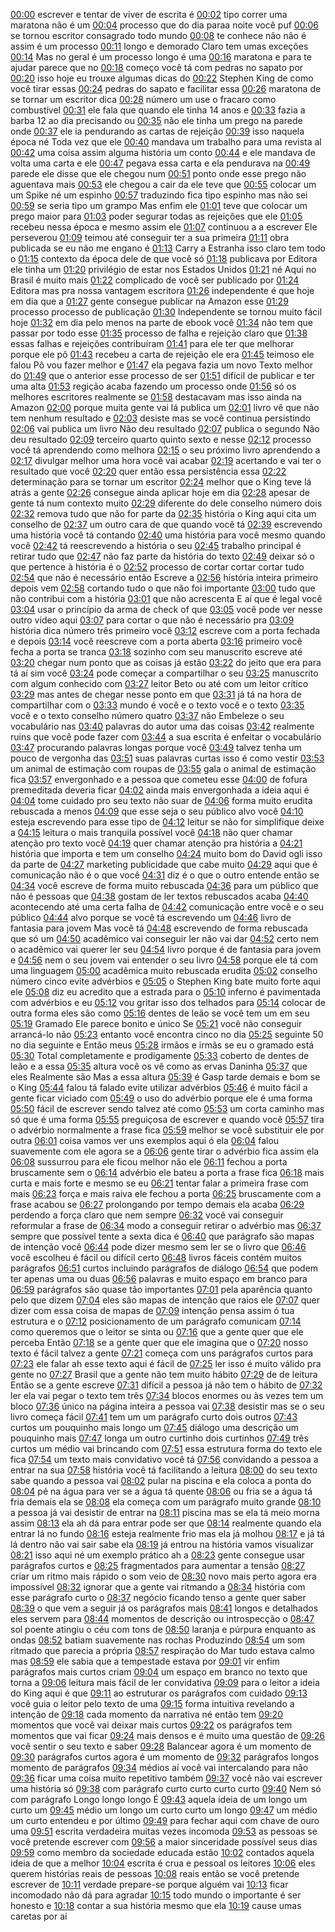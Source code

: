 [00:00](https://youtu.be/YK1Aa_kBaa4?list=TLPQMjgwNzIwMjVd2DteS5TPKQ&t=0) escrever e tentar de viver de escrita é 
[00:02](https://youtu.be/YK1Aa_kBaa4?list=TLPQMjgwNzIwMjVd2DteS5TPKQ&t=2) tipo correr uma maratona não é um 
[00:04](https://youtu.be/YK1Aa_kBaa4?list=TLPQMjgwNzIwMjVd2DteS5TPKQ&t=4) processo que do dia paraa noite você puf 
[00:06](https://youtu.be/YK1Aa_kBaa4?list=TLPQMjgwNzIwMjVd2DteS5TPKQ&t=6) se tornou escritor consagrado todo mundo 
[00:08](https://youtu.be/YK1Aa_kBaa4?list=TLPQMjgwNzIwMjVd2DteS5TPKQ&t=8) te conhece não não é assim é um processo 
[00:11](https://youtu.be/YK1Aa_kBaa4?list=TLPQMjgwNzIwMjVd2DteS5TPKQ&t=11) longo e demorado Claro tem umas exceções 
[00:14](https://youtu.be/YK1Aa_kBaa4?list=TLPQMjgwNzIwMjVd2DteS5TPKQ&t=14) Mas no geral é um processo longo é uma 
[00:16](https://youtu.be/YK1Aa_kBaa4?list=TLPQMjgwNzIwMjVd2DteS5TPKQ&t=16) maratona e para te ajudar parece que no 
[00:18](https://youtu.be/YK1Aa_kBaa4?list=TLPQMjgwNzIwMjVd2DteS5TPKQ&t=18) começo você tá com pedras no sapato por 
[00:20](https://youtu.be/YK1Aa_kBaa4?list=TLPQMjgwNzIwMjVd2DteS5TPKQ&t=20) isso hoje eu trouxe algumas dicas do 
[00:22](https://youtu.be/YK1Aa_kBaa4?list=TLPQMjgwNzIwMjVd2DteS5TPKQ&t=22) Stephen King de como você tirar essas 
[00:24](https://youtu.be/YK1Aa_kBaa4?list=TLPQMjgwNzIwMjVd2DteS5TPKQ&t=24) pedras do sapato e facilitar essa 
[00:26](https://youtu.be/YK1Aa_kBaa4?list=TLPQMjgwNzIwMjVd2DteS5TPKQ&t=26) maratona de se tornar um escritor dica 
[00:28](https://youtu.be/YK1Aa_kBaa4?list=TLPQMjgwNzIwMjVd2DteS5TPKQ&t=28) número um use o fracaro como combustível 
[00:31](https://youtu.be/YK1Aa_kBaa4?list=TLPQMjgwNzIwMjVd2DteS5TPKQ&t=31) ele fala que quando ele tinha 14 anos e 
[00:33](https://youtu.be/YK1Aa_kBaa4?list=TLPQMjgwNzIwMjVd2DteS5TPKQ&t=33) fazia a barba 12 ao dia precisando ou 
[00:35](https://youtu.be/YK1Aa_kBaa4?list=TLPQMjgwNzIwMjVd2DteS5TPKQ&t=35) não ele tinha um prego na parede onde 
[00:37](https://youtu.be/YK1Aa_kBaa4?list=TLPQMjgwNzIwMjVd2DteS5TPKQ&t=37) ele ia pendurando as cartas de rejeição 
[00:39](https://youtu.be/YK1Aa_kBaa4?list=TLPQMjgwNzIwMjVd2DteS5TPKQ&t=39) isso naquela época né Toda vez que ele 
[00:40](https://youtu.be/YK1Aa_kBaa4?list=TLPQMjgwNzIwMjVd2DteS5TPKQ&t=40) mandava um trabalho para uma revista al 
[00:42](https://youtu.be/YK1Aa_kBaa4?list=TLPQMjgwNzIwMjVd2DteS5TPKQ&t=42) uma coisa assim alguma história um conto 
[00:44](https://youtu.be/YK1Aa_kBaa4?list=TLPQMjgwNzIwMjVd2DteS5TPKQ&t=44) e ele mandava de volta uma carta e ele 
[00:47](https://youtu.be/YK1Aa_kBaa4?list=TLPQMjgwNzIwMjVd2DteS5TPKQ&t=47) pegava essa carta e ela pendurava na 
[00:49](https://youtu.be/YK1Aa_kBaa4?list=TLPQMjgwNzIwMjVd2DteS5TPKQ&t=49) parede ele disse que ele chegou num 
[00:51](https://youtu.be/YK1Aa_kBaa4?list=TLPQMjgwNzIwMjVd2DteS5TPKQ&t=51) ponto onde esse prego não aguentava mais 
[00:53](https://youtu.be/YK1Aa_kBaa4?list=TLPQMjgwNzIwMjVd2DteS5TPKQ&t=53) ele chegou a cair da ele teve que 
[00:55](https://youtu.be/YK1Aa_kBaa4?list=TLPQMjgwNzIwMjVd2DteS5TPKQ&t=55) colocar um um Spike né um espinho 
[00:57](https://youtu.be/YK1Aa_kBaa4?list=TLPQMjgwNzIwMjVd2DteS5TPKQ&t=57) traduzindo fica tipo espinho mas não sei 
[00:59](https://youtu.be/YK1Aa_kBaa4?list=TLPQMjgwNzIwMjVd2DteS5TPKQ&t=59) se seria tipo um grampo Mas enfim ele 
[01:01](https://youtu.be/YK1Aa_kBaa4?list=TLPQMjgwNzIwMjVd2DteS5TPKQ&t=61) teve que colocar um prego maior para 
[01:03](https://youtu.be/YK1Aa_kBaa4?list=TLPQMjgwNzIwMjVd2DteS5TPKQ&t=63) poder segurar todas as rejeições que ele 
[01:05](https://youtu.be/YK1Aa_kBaa4?list=TLPQMjgwNzIwMjVd2DteS5TPKQ&t=65) recebeu nessa época e mesmo assim ele 
[01:07](https://youtu.be/YK1Aa_kBaa4?list=TLPQMjgwNzIwMjVd2DteS5TPKQ&t=67) continuou a a escrever Ele perseverou 
[01:09](https://youtu.be/YK1Aa_kBaa4?list=TLPQMjgwNzIwMjVd2DteS5TPKQ&t=69) teimou até conseguir ter a sua primeira 
[01:11](https://youtu.be/YK1Aa_kBaa4?list=TLPQMjgwNzIwMjVd2DteS5TPKQ&t=71) obra publicada se eu não me engano é 
[01:13](https://youtu.be/YK1Aa_kBaa4?list=TLPQMjgwNzIwMjVd2DteS5TPKQ&t=73) Carry a Estranha isso claro tem todo o 
[01:15](https://youtu.be/YK1Aa_kBaa4?list=TLPQMjgwNzIwMjVd2DteS5TPKQ&t=75) contexto da época dele de que você só 
[01:18](https://youtu.be/YK1Aa_kBaa4?list=TLPQMjgwNzIwMjVd2DteS5TPKQ&t=78) publicava por Editora ele tinha um 
[01:20](https://youtu.be/YK1Aa_kBaa4?list=TLPQMjgwNzIwMjVd2DteS5TPKQ&t=80) privilégio de estar nos Estados Unidos 
[01:21](https://youtu.be/YK1Aa_kBaa4?list=TLPQMjgwNzIwMjVd2DteS5TPKQ&t=81) né Aqui no Brasil é muito mais 
[01:22](https://youtu.be/YK1Aa_kBaa4?list=TLPQMjgwNzIwMjVd2DteS5TPKQ&t=82) complicado de você ser publicado por 
[01:24](https://youtu.be/YK1Aa_kBaa4?list=TLPQMjgwNzIwMjVd2DteS5TPKQ&t=84) Editora mas pra nossa vantagem escritora 
[01:26](https://youtu.be/YK1Aa_kBaa4?list=TLPQMjgwNzIwMjVd2DteS5TPKQ&t=86) independente é que hoje em dia que a 
[01:27](https://youtu.be/YK1Aa_kBaa4?list=TLPQMjgwNzIwMjVd2DteS5TPKQ&t=87) gente consegue publicar na Amazon esse 
[01:29](https://youtu.be/YK1Aa_kBaa4?list=TLPQMjgwNzIwMjVd2DteS5TPKQ&t=89) processo processo de publicação 
[01:30](https://youtu.be/YK1Aa_kBaa4?list=TLPQMjgwNzIwMjVd2DteS5TPKQ&t=90) Independente se tornou muito fácil hoje 
[01:32](https://youtu.be/YK1Aa_kBaa4?list=TLPQMjgwNzIwMjVd2DteS5TPKQ&t=92) em dia pelo menos na parte de ebook você 
[01:34](https://youtu.be/YK1Aa_kBaa4?list=TLPQMjgwNzIwMjVd2DteS5TPKQ&t=94) não tem que passar por todo esse 
[01:35](https://youtu.be/YK1Aa_kBaa4?list=TLPQMjgwNzIwMjVd2DteS5TPKQ&t=95) processo de falha e rejeição claro que 
[01:38](https://youtu.be/YK1Aa_kBaa4?list=TLPQMjgwNzIwMjVd2DteS5TPKQ&t=98) essas falhas e rejeições contribuíram 
[01:41](https://youtu.be/YK1Aa_kBaa4?list=TLPQMjgwNzIwMjVd2DteS5TPKQ&t=101) para ele ter que melhorar porque ele pô 
[01:43](https://youtu.be/YK1Aa_kBaa4?list=TLPQMjgwNzIwMjVd2DteS5TPKQ&t=103) recebeu a carta de rejeição ele era 
[01:45](https://youtu.be/YK1Aa_kBaa4?list=TLPQMjgwNzIwMjVd2DteS5TPKQ&t=105) teimoso ele falou Pô vou fazer melhor e 
[01:47](https://youtu.be/YK1Aa_kBaa4?list=TLPQMjgwNzIwMjVd2DteS5TPKQ&t=107) ela pegava fazia um novo Texto melhor do 
[01:49](https://youtu.be/YK1Aa_kBaa4?list=TLPQMjgwNzIwMjVd2DteS5TPKQ&t=109) que o anterior esse processo de ser 
[01:51](https://youtu.be/YK1Aa_kBaa4?list=TLPQMjgwNzIwMjVd2DteS5TPKQ&t=111) difícil de publicar e ter uma alta 
[01:53](https://youtu.be/YK1Aa_kBaa4?list=TLPQMjgwNzIwMjVd2DteS5TPKQ&t=113) regição acaba fazendo um processo onde 
[01:56](https://youtu.be/YK1Aa_kBaa4?list=TLPQMjgwNzIwMjVd2DteS5TPKQ&t=116) só os melhores escritores realmente se 
[01:58](https://youtu.be/YK1Aa_kBaa4?list=TLPQMjgwNzIwMjVd2DteS5TPKQ&t=118) destacavam mas isso ainda na Amazon 
[02:00](https://youtu.be/YK1Aa_kBaa4?list=TLPQMjgwNzIwMjVd2DteS5TPKQ&t=120) porque muita gente vai lá publica um 
[02:01](https://youtu.be/YK1Aa_kBaa4?list=TLPQMjgwNzIwMjVd2DteS5TPKQ&t=121) livro vê que não tem nenhum resultado e 
[02:03](https://youtu.be/YK1Aa_kBaa4?list=TLPQMjgwNzIwMjVd2DteS5TPKQ&t=123) desiste mas se você continua persistindo 
[02:06](https://youtu.be/YK1Aa_kBaa4?list=TLPQMjgwNzIwMjVd2DteS5TPKQ&t=126) vai publica um livro Não deu resultado 
[02:07](https://youtu.be/YK1Aa_kBaa4?list=TLPQMjgwNzIwMjVd2DteS5TPKQ&t=127) publica o segundo Não deu resultado 
[02:09](https://youtu.be/YK1Aa_kBaa4?list=TLPQMjgwNzIwMjVd2DteS5TPKQ&t=129) terceiro quarto quinto sexto e nesse 
[02:12](https://youtu.be/YK1Aa_kBaa4?list=TLPQMjgwNzIwMjVd2DteS5TPKQ&t=132) processo você tá aprendendo como melhora 
[02:15](https://youtu.be/YK1Aa_kBaa4?list=TLPQMjgwNzIwMjVd2DteS5TPKQ&t=135) o seu próximo livro aprendendo a 
[02:17](https://youtu.be/YK1Aa_kBaa4?list=TLPQMjgwNzIwMjVd2DteS5TPKQ&t=137) divulgar melhor uma hora você vai acabar 
[02:19](https://youtu.be/YK1Aa_kBaa4?list=TLPQMjgwNzIwMjVd2DteS5TPKQ&t=139) acertando e vai ter o resultado que você 
[02:20](https://youtu.be/YK1Aa_kBaa4?list=TLPQMjgwNzIwMjVd2DteS5TPKQ&t=140) quer então essa persistência essa 
[02:22](https://youtu.be/YK1Aa_kBaa4?list=TLPQMjgwNzIwMjVd2DteS5TPKQ&t=142) determinação para se tornar um escritor 
[02:24](https://youtu.be/YK1Aa_kBaa4?list=TLPQMjgwNzIwMjVd2DteS5TPKQ&t=144) melhor que o King teve lá atrás a gente 
[02:26](https://youtu.be/YK1Aa_kBaa4?list=TLPQMjgwNzIwMjVd2DteS5TPKQ&t=146) consegue ainda aplicar hoje em dia 
[02:28](https://youtu.be/YK1Aa_kBaa4?list=TLPQMjgwNzIwMjVd2DteS5TPKQ&t=148) apesar de gente tá num contexto muito 
[02:29](https://youtu.be/YK1Aa_kBaa4?list=TLPQMjgwNzIwMjVd2DteS5TPKQ&t=149) diferente do dele conselho número dois 
[02:32](https://youtu.be/YK1Aa_kBaa4?list=TLPQMjgwNzIwMjVd2DteS5TPKQ&t=152) remova tudo que não for parte da 
[02:35](https://youtu.be/YK1Aa_kBaa4?list=TLPQMjgwNzIwMjVd2DteS5TPKQ&t=155) história o King aqui cita um conselho de 
[02:37](https://youtu.be/YK1Aa_kBaa4?list=TLPQMjgwNzIwMjVd2DteS5TPKQ&t=157) um outro cara de que quando você tá 
[02:39](https://youtu.be/YK1Aa_kBaa4?list=TLPQMjgwNzIwMjVd2DteS5TPKQ&t=159) escrevendo uma história você tá contando 
[02:40](https://youtu.be/YK1Aa_kBaa4?list=TLPQMjgwNzIwMjVd2DteS5TPKQ&t=160) uma história para você mesmo quando você 
[02:42](https://youtu.be/YK1Aa_kBaa4?list=TLPQMjgwNzIwMjVd2DteS5TPKQ&t=162) tá reescrevendo a história o seu 
[02:45](https://youtu.be/YK1Aa_kBaa4?list=TLPQMjgwNzIwMjVd2DteS5TPKQ&t=165) trabalho principal é retirar tudo que 
[02:47](https://youtu.be/YK1Aa_kBaa4?list=TLPQMjgwNzIwMjVd2DteS5TPKQ&t=167) não faz parte da história do texto 
[02:49](https://youtu.be/YK1Aa_kBaa4?list=TLPQMjgwNzIwMjVd2DteS5TPKQ&t=169) deixar só o que pertence à história é o 
[02:52](https://youtu.be/YK1Aa_kBaa4?list=TLPQMjgwNzIwMjVd2DteS5TPKQ&t=172) processo de cortar cortar cortar tudo 
[02:54](https://youtu.be/YK1Aa_kBaa4?list=TLPQMjgwNzIwMjVd2DteS5TPKQ&t=174) que não é necessário então Escreve a 
[02:56](https://youtu.be/YK1Aa_kBaa4?list=TLPQMjgwNzIwMjVd2DteS5TPKQ&t=176) história inteira primeiro depois vem 
[02:58](https://youtu.be/YK1Aa_kBaa4?list=TLPQMjgwNzIwMjVd2DteS5TPKQ&t=178) cortando tudo o que não foi importante 
[03:00](https://youtu.be/YK1Aa_kBaa4?list=TLPQMjgwNzIwMjVd2DteS5TPKQ&t=180) tudo que não contribui com a história 
[03:01](https://youtu.be/YK1Aa_kBaa4?list=TLPQMjgwNzIwMjVd2DteS5TPKQ&t=181) que não acrescenta E aí que é legal você 
[03:04](https://youtu.be/YK1Aa_kBaa4?list=TLPQMjgwNzIwMjVd2DteS5TPKQ&t=184) usar o princípio da arma de check of que 
[03:05](https://youtu.be/YK1Aa_kBaa4?list=TLPQMjgwNzIwMjVd2DteS5TPKQ&t=185) você pode ver nesse outro vídeo aqui 
[03:07](https://youtu.be/YK1Aa_kBaa4?list=TLPQMjgwNzIwMjVd2DteS5TPKQ&t=187) para cortar o que não é necessário pra 
[03:09](https://youtu.be/YK1Aa_kBaa4?list=TLPQMjgwNzIwMjVd2DteS5TPKQ&t=189) história dica número três primeiro você 
[03:12](https://youtu.be/YK1Aa_kBaa4?list=TLPQMjgwNzIwMjVd2DteS5TPKQ&t=192) escreve com a porta fechada e depois 
[03:14](https://youtu.be/YK1Aa_kBaa4?list=TLPQMjgwNzIwMjVd2DteS5TPKQ&t=194) você reescreve com a porta aberta 
[03:16](https://youtu.be/YK1Aa_kBaa4?list=TLPQMjgwNzIwMjVd2DteS5TPKQ&t=196) primeiro você fecha a porta se tranca 
[03:18](https://youtu.be/YK1Aa_kBaa4?list=TLPQMjgwNzIwMjVd2DteS5TPKQ&t=198) sozinho com seu manuscrito escreve até 
[03:20](https://youtu.be/YK1Aa_kBaa4?list=TLPQMjgwNzIwMjVd2DteS5TPKQ&t=200) chegar num ponto que as coisas já estão 
[03:22](https://youtu.be/YK1Aa_kBaa4?list=TLPQMjgwNzIwMjVd2DteS5TPKQ&t=202) do jeito que era para tá aí sim você 
[03:24](https://youtu.be/YK1Aa_kBaa4?list=TLPQMjgwNzIwMjVd2DteS5TPKQ&t=204) pode começar a compartilhar o seu 
[03:25](https://youtu.be/YK1Aa_kBaa4?list=TLPQMjgwNzIwMjVd2DteS5TPKQ&t=205) manuscrito com algum conhecido com 
[03:27](https://youtu.be/YK1Aa_kBaa4?list=TLPQMjgwNzIwMjVd2DteS5TPKQ&t=207) leitor Beto ou até com um leitor crítico 
[03:29](https://youtu.be/YK1Aa_kBaa4?list=TLPQMjgwNzIwMjVd2DteS5TPKQ&t=209) mas antes de chegar nesse ponto em que 
[03:31](https://youtu.be/YK1Aa_kBaa4?list=TLPQMjgwNzIwMjVd2DteS5TPKQ&t=211) já tá na hora de compartilhar com o 
[03:33](https://youtu.be/YK1Aa_kBaa4?list=TLPQMjgwNzIwMjVd2DteS5TPKQ&t=213) mundo é você e o texto você e o texto 
[03:35](https://youtu.be/YK1Aa_kBaa4?list=TLPQMjgwNzIwMjVd2DteS5TPKQ&t=215) você e o texto conselho número quatro 
[03:37](https://youtu.be/YK1Aa_kBaa4?list=TLPQMjgwNzIwMjVd2DteS5TPKQ&t=217) não Embeleze o seu vocabulário nas 
[03:40](https://youtu.be/YK1Aa_kBaa4?list=TLPQMjgwNzIwMjVd2DteS5TPKQ&t=220) palavras do autor uma das coisas 
[03:42](https://youtu.be/YK1Aa_kBaa4?list=TLPQMjgwNzIwMjVd2DteS5TPKQ&t=222) realmente ruins que você pode fazer com 
[03:44](https://youtu.be/YK1Aa_kBaa4?list=TLPQMjgwNzIwMjVd2DteS5TPKQ&t=224) a sua escrita é enfeitar o vocabulário 
[03:47](https://youtu.be/YK1Aa_kBaa4?list=TLPQMjgwNzIwMjVd2DteS5TPKQ&t=227) procurando palavras longas porque você 
[03:49](https://youtu.be/YK1Aa_kBaa4?list=TLPQMjgwNzIwMjVd2DteS5TPKQ&t=229) talvez tenha um pouco de vergonha das 
[03:51](https://youtu.be/YK1Aa_kBaa4?list=TLPQMjgwNzIwMjVd2DteS5TPKQ&t=231) suas palavras curtas isso é como vestir 
[03:53](https://youtu.be/YK1Aa_kBaa4?list=TLPQMjgwNzIwMjVd2DteS5TPKQ&t=233) um animal de estimação com roupas de 
[03:55](https://youtu.be/YK1Aa_kBaa4?list=TLPQMjgwNzIwMjVd2DteS5TPKQ&t=235) gala o animal de estimação fica 
[03:57](https://youtu.be/YK1Aa_kBaa4?list=TLPQMjgwNzIwMjVd2DteS5TPKQ&t=237) envergonhado e a pessoa que cometeu esse 
[04:00](https://youtu.be/YK1Aa_kBaa4?list=TLPQMjgwNzIwMjVd2DteS5TPKQ&t=240) de fofura premeditada deveria ficar 
[04:02](https://youtu.be/YK1Aa_kBaa4?list=TLPQMjgwNzIwMjVd2DteS5TPKQ&t=242) ainda mais envergonhada a ideia aqui é 
[04:04](https://youtu.be/YK1Aa_kBaa4?list=TLPQMjgwNzIwMjVd2DteS5TPKQ&t=244) tome cuidado pro seu texto não suar de 
[04:06](https://youtu.be/YK1Aa_kBaa4?list=TLPQMjgwNzIwMjVd2DteS5TPKQ&t=246) forma muito erudita rebuscada a menos 
[04:09](https://youtu.be/YK1Aa_kBaa4?list=TLPQMjgwNzIwMjVd2DteS5TPKQ&t=249) que esse seja o seu público alvo você 
[04:10](https://youtu.be/YK1Aa_kBaa4?list=TLPQMjgwNzIwMjVd2DteS5TPKQ&t=250) esteja escrevendo para esse tipo de 
[04:12](https://youtu.be/YK1Aa_kBaa4?list=TLPQMjgwNzIwMjVd2DteS5TPKQ&t=252) leitur se não for simplifique deixe a 
[04:15](https://youtu.be/YK1Aa_kBaa4?list=TLPQMjgwNzIwMjVd2DteS5TPKQ&t=255) leitura o mais tranquila possível você 
[04:18](https://youtu.be/YK1Aa_kBaa4?list=TLPQMjgwNzIwMjVd2DteS5TPKQ&t=258) não quer chamar atenção pro texto você 
[04:19](https://youtu.be/YK1Aa_kBaa4?list=TLPQMjgwNzIwMjVd2DteS5TPKQ&t=259) quer chamar atenção pra história a 
[04:21](https://youtu.be/YK1Aa_kBaa4?list=TLPQMjgwNzIwMjVd2DteS5TPKQ&t=261) história que importa e tem um conselho 
[04:24](https://youtu.be/YK1Aa_kBaa4?list=TLPQMjgwNzIwMjVd2DteS5TPKQ&t=264) muito bom do David ogli isso da parte de 
[04:27](https://youtu.be/YK1Aa_kBaa4?list=TLPQMjgwNzIwMjVd2DteS5TPKQ&t=267) marketing publicidade que cabe muito 
[04:29](https://youtu.be/YK1Aa_kBaa4?list=TLPQMjgwNzIwMjVd2DteS5TPKQ&t=269) aqui que é comunicação não é o que você 
[04:31](https://youtu.be/YK1Aa_kBaa4?list=TLPQMjgwNzIwMjVd2DteS5TPKQ&t=271) diz é o que o outro entende então se 
[04:34](https://youtu.be/YK1Aa_kBaa4?list=TLPQMjgwNzIwMjVd2DteS5TPKQ&t=274) você escreve de forma muito rebuscada 
[04:36](https://youtu.be/YK1Aa_kBaa4?list=TLPQMjgwNzIwMjVd2DteS5TPKQ&t=276) para um público que não é pessoas que 
[04:38](https://youtu.be/YK1Aa_kBaa4?list=TLPQMjgwNzIwMjVd2DteS5TPKQ&t=278) gostam de ler textos rebuscados acaba 
[04:40](https://youtu.be/YK1Aa_kBaa4?list=TLPQMjgwNzIwMjVd2DteS5TPKQ&t=280) acontecendo até uma certa falha de 
[04:42](https://youtu.be/YK1Aa_kBaa4?list=TLPQMjgwNzIwMjVd2DteS5TPKQ&t=282) comunicação entre você e o seu público 
[04:44](https://youtu.be/YK1Aa_kBaa4?list=TLPQMjgwNzIwMjVd2DteS5TPKQ&t=284) alvo porque se você tá escrevendo um 
[04:46](https://youtu.be/YK1Aa_kBaa4?list=TLPQMjgwNzIwMjVd2DteS5TPKQ&t=286) livro de fantasia para jovem Mas você tá 
[04:48](https://youtu.be/YK1Aa_kBaa4?list=TLPQMjgwNzIwMjVd2DteS5TPKQ&t=288) escrevendo de forma rebuscada que só um 
[04:50](https://youtu.be/YK1Aa_kBaa4?list=TLPQMjgwNzIwMjVd2DteS5TPKQ&t=290) acadêmico vai conseguir ler não vai dar 
[04:52](https://youtu.be/YK1Aa_kBaa4?list=TLPQMjgwNzIwMjVd2DteS5TPKQ&t=292) certo nem o acadêmico vai querer ler seu 
[04:54](https://youtu.be/YK1Aa_kBaa4?list=TLPQMjgwNzIwMjVd2DteS5TPKQ&t=294) livro porque é de fantasia para jovem e 
[04:56](https://youtu.be/YK1Aa_kBaa4?list=TLPQMjgwNzIwMjVd2DteS5TPKQ&t=296) nem o seu jovem vai entender o seu livro 
[04:58](https://youtu.be/YK1Aa_kBaa4?list=TLPQMjgwNzIwMjVd2DteS5TPKQ&t=298) porque ele tá com uma linguagem 
[05:00](https://youtu.be/YK1Aa_kBaa4?list=TLPQMjgwNzIwMjVd2DteS5TPKQ&t=300) acadêmica muito rebuscada erudita 
[05:02](https://youtu.be/YK1Aa_kBaa4?list=TLPQMjgwNzIwMjVd2DteS5TPKQ&t=302) conselho número cinco evite advérbios e 
[05:05](https://youtu.be/YK1Aa_kBaa4?list=TLPQMjgwNzIwMjVd2DteS5TPKQ&t=305) o Stephen King bate muito forte aqui ele 
[05:08](https://youtu.be/YK1Aa_kBaa4?list=TLPQMjgwNzIwMjVd2DteS5TPKQ&t=308) diz eu acredito que a estrada para o 
[05:10](https://youtu.be/YK1Aa_kBaa4?list=TLPQMjgwNzIwMjVd2DteS5TPKQ&t=310) inferno é pavimentada com advérbios e eu 
[05:12](https://youtu.be/YK1Aa_kBaa4?list=TLPQMjgwNzIwMjVd2DteS5TPKQ&t=312) vou gritar isso dos telhados para 
[05:14](https://youtu.be/YK1Aa_kBaa4?list=TLPQMjgwNzIwMjVd2DteS5TPKQ&t=314) colocar de outra forma eles são como 
[05:16](https://youtu.be/YK1Aa_kBaa4?list=TLPQMjgwNzIwMjVd2DteS5TPKQ&t=316) dentes de leão se você tem um em seu 
[05:19](https://youtu.be/YK1Aa_kBaa4?list=TLPQMjgwNzIwMjVd2DteS5TPKQ&t=319) Gramado Ele parece bonito e único Se 
[05:21](https://youtu.be/YK1Aa_kBaa4?list=TLPQMjgwNzIwMjVd2DteS5TPKQ&t=321) você não conseguir arrancá-lo não 
[05:23](https://youtu.be/YK1Aa_kBaa4?list=TLPQMjgwNzIwMjVd2DteS5TPKQ&t=323) entanto você encontra cinco no dia 
[05:25](https://youtu.be/YK1Aa_kBaa4?list=TLPQMjgwNzIwMjVd2DteS5TPKQ&t=325) seguinte 50 no dia seguinte e Então meus 
[05:28](https://youtu.be/YK1Aa_kBaa4?list=TLPQMjgwNzIwMjVd2DteS5TPKQ&t=328) irmãos e irmãs se eu o gramado está 
[05:30](https://youtu.be/YK1Aa_kBaa4?list=TLPQMjgwNzIwMjVd2DteS5TPKQ&t=330) Total completamente e prodigamente 
[05:33](https://youtu.be/YK1Aa_kBaa4?list=TLPQMjgwNzIwMjVd2DteS5TPKQ&t=333) coberto de dentes de leão e a essa 
[05:35](https://youtu.be/YK1Aa_kBaa4?list=TLPQMjgwNzIwMjVd2DteS5TPKQ&t=335) altura você os vê como as ervas Daninha 
[05:37](https://youtu.be/YK1Aa_kBaa4?list=TLPQMjgwNzIwMjVd2DteS5TPKQ&t=337) que eles Realmente são Mas a essa altura 
[05:39](https://youtu.be/YK1Aa_kBaa4?list=TLPQMjgwNzIwMjVd2DteS5TPKQ&t=339) é Gasp tarde demais e bom se o King 
[05:44](https://youtu.be/YK1Aa_kBaa4?list=TLPQMjgwNzIwMjVd2DteS5TPKQ&t=344) falou tá falado evite utilizar advérbios 
[05:46](https://youtu.be/YK1Aa_kBaa4?list=TLPQMjgwNzIwMjVd2DteS5TPKQ&t=346) é muito fácil a gente ficar viciado com 
[05:49](https://youtu.be/YK1Aa_kBaa4?list=TLPQMjgwNzIwMjVd2DteS5TPKQ&t=349) o uso do advérbio porque ele é uma forma 
[05:50](https://youtu.be/YK1Aa_kBaa4?list=TLPQMjgwNzIwMjVd2DteS5TPKQ&t=350) fácil de escrever sendo talvez até como 
[05:53](https://youtu.be/YK1Aa_kBaa4?list=TLPQMjgwNzIwMjVd2DteS5TPKQ&t=353) um corta caminho mas só que é uma forma 
[05:55](https://youtu.be/YK1Aa_kBaa4?list=TLPQMjgwNzIwMjVd2DteS5TPKQ&t=355) preguiçosa de escrever e quando você 
[05:57](https://youtu.be/YK1Aa_kBaa4?list=TLPQMjgwNzIwMjVd2DteS5TPKQ&t=357) tira o advérbio normalmente a frase fica 
[05:59](https://youtu.be/YK1Aa_kBaa4?list=TLPQMjgwNzIwMjVd2DteS5TPKQ&t=359) melhor se você substituir ele por outra 
[06:01](https://youtu.be/YK1Aa_kBaa4?list=TLPQMjgwNzIwMjVd2DteS5TPKQ&t=361) coisa vamos ver uns exemplos aqui ó ela 
[06:04](https://youtu.be/YK1Aa_kBaa4?list=TLPQMjgwNzIwMjVd2DteS5TPKQ&t=364) falou suavemente com ele agora se a 
[06:06](https://youtu.be/YK1Aa_kBaa4?list=TLPQMjgwNzIwMjVd2DteS5TPKQ&t=366) gente tirar o advérbio fica assim ela 
[06:08](https://youtu.be/YK1Aa_kBaa4?list=TLPQMjgwNzIwMjVd2DteS5TPKQ&t=368) sussurrou para ele ficou melhor não ele 
[06:11](https://youtu.be/YK1Aa_kBaa4?list=TLPQMjgwNzIwMjVd2DteS5TPKQ&t=371) fechou a porta bruscamente sem o 
[06:14](https://youtu.be/YK1Aa_kBaa4?list=TLPQMjgwNzIwMjVd2DteS5TPKQ&t=374) advérbio ele bateu a porta a frase fica 
[06:18](https://youtu.be/YK1Aa_kBaa4?list=TLPQMjgwNzIwMjVd2DteS5TPKQ&t=378) mais curta e mais forte e mesmo se eu 
[06:21](https://youtu.be/YK1Aa_kBaa4?list=TLPQMjgwNzIwMjVd2DteS5TPKQ&t=381) tentar falar a primeira frase com mais 
[06:23](https://youtu.be/YK1Aa_kBaa4?list=TLPQMjgwNzIwMjVd2DteS5TPKQ&t=383) força e mais raiva ele fechou a porta 
[06:25](https://youtu.be/YK1Aa_kBaa4?list=TLPQMjgwNzIwMjVd2DteS5TPKQ&t=385) bruscamente com a frase acabou se 
[06:27](https://youtu.be/YK1Aa_kBaa4?list=TLPQMjgwNzIwMjVd2DteS5TPKQ&t=387) prolongando por tempo demais ela acaba 
[06:29](https://youtu.be/YK1Aa_kBaa4?list=TLPQMjgwNzIwMjVd2DteS5TPKQ&t=389) perdendo a força claro que nem sempre 
[06:32](https://youtu.be/YK1Aa_kBaa4?list=TLPQMjgwNzIwMjVd2DteS5TPKQ&t=392) você vai conseguir reformular a frase de 
[06:34](https://youtu.be/YK1Aa_kBaa4?list=TLPQMjgwNzIwMjVd2DteS5TPKQ&t=394) modo a conseguir retirar o advérbio mas 
[06:37](https://youtu.be/YK1Aa_kBaa4?list=TLPQMjgwNzIwMjVd2DteS5TPKQ&t=397) sempre que possível tente a sexta dica é 
[06:40](https://youtu.be/YK1Aa_kBaa4?list=TLPQMjgwNzIwMjVd2DteS5TPKQ&t=400) que parágrafo são mapas de intenção você 
[06:44](https://youtu.be/YK1Aa_kBaa4?list=TLPQMjgwNzIwMjVd2DteS5TPKQ&t=404) pode dizer mesmo sem ler se o livro que 
[06:46](https://youtu.be/YK1Aa_kBaa4?list=TLPQMjgwNzIwMjVd2DteS5TPKQ&t=406) você escolheu é fácil ou difícil certo 
[06:48](https://youtu.be/YK1Aa_kBaa4?list=TLPQMjgwNzIwMjVd2DteS5TPKQ&t=408) livros fáceis contém muitos parágrafos 
[06:51](https://youtu.be/YK1Aa_kBaa4?list=TLPQMjgwNzIwMjVd2DteS5TPKQ&t=411) curtos incluindo parágrafos de diálogo 
[06:54](https://youtu.be/YK1Aa_kBaa4?list=TLPQMjgwNzIwMjVd2DteS5TPKQ&t=414) que podem ter apenas uma ou duas 
[06:56](https://youtu.be/YK1Aa_kBaa4?list=TLPQMjgwNzIwMjVd2DteS5TPKQ&t=416) palavras e muito espaço em branco para 
[06:59](https://youtu.be/YK1Aa_kBaa4?list=TLPQMjgwNzIwMjVd2DteS5TPKQ&t=419) parágrafos são quase tão importantes 
[07:01](https://youtu.be/YK1Aa_kBaa4?list=TLPQMjgwNzIwMjVd2DteS5TPKQ&t=421) pela aparência quanto pelo que dizem 
[07:04](https://youtu.be/YK1Aa_kBaa4?list=TLPQMjgwNzIwMjVd2DteS5TPKQ&t=424) eles são mapas de intenção que raios ele 
[07:07](https://youtu.be/YK1Aa_kBaa4?list=TLPQMjgwNzIwMjVd2DteS5TPKQ&t=427) quer dizer com essa coisa de mapas de 
[07:09](https://youtu.be/YK1Aa_kBaa4?list=TLPQMjgwNzIwMjVd2DteS5TPKQ&t=429) intenção pensa assim ó tua estrutura e o 
[07:12](https://youtu.be/YK1Aa_kBaa4?list=TLPQMjgwNzIwMjVd2DteS5TPKQ&t=432) posicionamento de um parágrafo comunicam 
[07:14](https://youtu.be/YK1Aa_kBaa4?list=TLPQMjgwNzIwMjVd2DteS5TPKQ&t=434) como queremos que o leitor se sinta ou 
[07:16](https://youtu.be/YK1Aa_kBaa4?list=TLPQMjgwNzIwMjVd2DteS5TPKQ&t=436) que a gente quer que ele perceba Então 
[07:18](https://youtu.be/YK1Aa_kBaa4?list=TLPQMjgwNzIwMjVd2DteS5TPKQ&t=438) se a gente quer que ele imagina que o 
[07:20](https://youtu.be/YK1Aa_kBaa4?list=TLPQMjgwNzIwMjVd2DteS5TPKQ&t=440) nosso texto é fácil talvez a gente 
[07:21](https://youtu.be/YK1Aa_kBaa4?list=TLPQMjgwNzIwMjVd2DteS5TPKQ&t=441) começa com uns parágrafos curtos para 
[07:23](https://youtu.be/YK1Aa_kBaa4?list=TLPQMjgwNzIwMjVd2DteS5TPKQ&t=443) ele falar ah esse texto aqui é fácil de 
[07:25](https://youtu.be/YK1Aa_kBaa4?list=TLPQMjgwNzIwMjVd2DteS5TPKQ&t=445) ler isso é muito válido pra gente no 
[07:27](https://youtu.be/YK1Aa_kBaa4?list=TLPQMjgwNzIwMjVd2DteS5TPKQ&t=447) Brasil que a gente não tem muito hábito 
[07:29](https://youtu.be/YK1Aa_kBaa4?list=TLPQMjgwNzIwMjVd2DteS5TPKQ&t=449) de de leitura Então se a gente escreve 
[07:31](https://youtu.be/YK1Aa_kBaa4?list=TLPQMjgwNzIwMjVd2DteS5TPKQ&t=451) difícil a pessoa já não tem o hábito de 
[07:32](https://youtu.be/YK1Aa_kBaa4?list=TLPQMjgwNzIwMjVd2DteS5TPKQ&t=452) ler ela vai pegar o texto tem três 
[07:34](https://youtu.be/YK1Aa_kBaa4?list=TLPQMjgwNzIwMjVd2DteS5TPKQ&t=454) blocos enormes ou às vezes tem um bloco 
[07:36](https://youtu.be/YK1Aa_kBaa4?list=TLPQMjgwNzIwMjVd2DteS5TPKQ&t=456) único na página inteira a pessoa vai 
[07:38](https://youtu.be/YK1Aa_kBaa4?list=TLPQMjgwNzIwMjVd2DteS5TPKQ&t=458) desistir mas se o seu livro começa fácil 
[07:41](https://youtu.be/YK1Aa_kBaa4?list=TLPQMjgwNzIwMjVd2DteS5TPKQ&t=461) tem um um parágrafo curto dois outros 
[07:43](https://youtu.be/YK1Aa_kBaa4?list=TLPQMjgwNzIwMjVd2DteS5TPKQ&t=463) curtos um pouquinho mais longo um 
[07:45](https://youtu.be/YK1Aa_kBaa4?list=TLPQMjgwNzIwMjVd2DteS5TPKQ&t=465) diálogo uma descrição um pouquinho mais 
[07:47](https://youtu.be/YK1Aa_kBaa4?list=TLPQMjgwNzIwMjVd2DteS5TPKQ&t=467) longa um outro curtinho dois curtinhos 
[07:49](https://youtu.be/YK1Aa_kBaa4?list=TLPQMjgwNzIwMjVd2DteS5TPKQ&t=469) três curtos um médio vai brincando com 
[07:51](https://youtu.be/YK1Aa_kBaa4?list=TLPQMjgwNzIwMjVd2DteS5TPKQ&t=471) essa estrutura forma do texto ele fica 
[07:54](https://youtu.be/YK1Aa_kBaa4?list=TLPQMjgwNzIwMjVd2DteS5TPKQ&t=474) um texto mais convidativo você tá 
[07:56](https://youtu.be/YK1Aa_kBaa4?list=TLPQMjgwNzIwMjVd2DteS5TPKQ&t=476) convidando a pessoa a entrar na sua 
[07:58](https://youtu.be/YK1Aa_kBaa4?list=TLPQMjgwNzIwMjVd2DteS5TPKQ&t=478) história você tá facilitando a leitura 
[08:00](https://youtu.be/YK1Aa_kBaa4?list=TLPQMjgwNzIwMjVd2DteS5TPKQ&t=480) do seu texto sabe quando a pessoa vai 
[08:02](https://youtu.be/YK1Aa_kBaa4?list=TLPQMjgwNzIwMjVd2DteS5TPKQ&t=482) pular na piscina e ela coloca a ponta do 
[08:04](https://youtu.be/YK1Aa_kBaa4?list=TLPQMjgwNzIwMjVd2DteS5TPKQ&t=484) pé na água para ver se a água tá quente 
[08:06](https://youtu.be/YK1Aa_kBaa4?list=TLPQMjgwNzIwMjVd2DteS5TPKQ&t=486) ou fria se a água tá fria demais ela se 
[08:08](https://youtu.be/YK1Aa_kBaa4?list=TLPQMjgwNzIwMjVd2DteS5TPKQ&t=488) ela começa com um parágrafo muito grande 
[08:10](https://youtu.be/YK1Aa_kBaa4?list=TLPQMjgwNzIwMjVd2DteS5TPKQ&t=490) a pessoa já vai desistir de entrar na 
[08:11](https://youtu.be/YK1Aa_kBaa4?list=TLPQMjgwNzIwMjVd2DteS5TPKQ&t=491) piscina mas se ela tá meio morna assim 
[08:13](https://youtu.be/YK1Aa_kBaa4?list=TLPQMjgwNzIwMjVd2DteS5TPKQ&t=493) ela ah dá para entrar pode ser que 
[08:14](https://youtu.be/YK1Aa_kBaa4?list=TLPQMjgwNzIwMjVd2DteS5TPKQ&t=494) realmente quando ela entrar lá no fundo 
[08:16](https://youtu.be/YK1Aa_kBaa4?list=TLPQMjgwNzIwMjVd2DteS5TPKQ&t=496) esteja realmente frio mas ela já molhou 
[08:17](https://youtu.be/YK1Aa_kBaa4?list=TLPQMjgwNzIwMjVd2DteS5TPKQ&t=497) e já tá lá dentro não vai sair sabe ela 
[08:19](https://youtu.be/YK1Aa_kBaa4?list=TLPQMjgwNzIwMjVd2DteS5TPKQ&t=499) já entrou na história vamos visualizar 
[08:21](https://youtu.be/YK1Aa_kBaa4?list=TLPQMjgwNzIwMjVd2DteS5TPKQ&t=501) isso aqui né um exemplo prático ah a 
[08:23](https://youtu.be/YK1Aa_kBaa4?list=TLPQMjgwNzIwMjVd2DteS5TPKQ&t=503) gente consegue usar parágrafos curtos e 
[08:25](https://youtu.be/YK1Aa_kBaa4?list=TLPQMjgwNzIwMjVd2DteS5TPKQ&t=505) fragmentados para aumentar a tensão 
[08:27](https://youtu.be/YK1Aa_kBaa4?list=TLPQMjgwNzIwMjVd2DteS5TPKQ&t=507) criar um ritmo mais rápido o som veio de 
[08:30](https://youtu.be/YK1Aa_kBaa4?list=TLPQMjgwNzIwMjVd2DteS5TPKQ&t=510) novo mais perto agora era impossível 
[08:32](https://youtu.be/YK1Aa_kBaa4?list=TLPQMjgwNzIwMjVd2DteS5TPKQ&t=512) ignorar que a gente vai ritmando a 
[08:34](https://youtu.be/YK1Aa_kBaa4?list=TLPQMjgwNzIwMjVd2DteS5TPKQ&t=514) história com esse parágrafo curto o 
[08:37](https://youtu.be/YK1Aa_kBaa4?list=TLPQMjgwNzIwMjVd2DteS5TPKQ&t=517) negócio ficando tenso a gente quer saber 
[08:39](https://youtu.be/YK1Aa_kBaa4?list=TLPQMjgwNzIwMjVd2DteS5TPKQ&t=519) o que vem a seguir já os parágrafos mais 
[08:41](https://youtu.be/YK1Aa_kBaa4?list=TLPQMjgwNzIwMjVd2DteS5TPKQ&t=521) longos e detalhados eles servem para 
[08:44](https://youtu.be/YK1Aa_kBaa4?list=TLPQMjgwNzIwMjVd2DteS5TPKQ&t=524) momentos de descrição ou introspecção o 
[08:47](https://youtu.be/YK1Aa_kBaa4?list=TLPQMjgwNzIwMjVd2DteS5TPKQ&t=527) sol poente atingiu o céu com tons de 
[08:50](https://youtu.be/YK1Aa_kBaa4?list=TLPQMjgwNzIwMjVd2DteS5TPKQ&t=530) laranja e púrpura enquanto as ondas 
[08:52](https://youtu.be/YK1Aa_kBaa4?list=TLPQMjgwNzIwMjVd2DteS5TPKQ&t=532) batiam suavemente nas rochas Produzindo 
[08:54](https://youtu.be/YK1Aa_kBaa4?list=TLPQMjgwNzIwMjVd2DteS5TPKQ&t=534) um som ritmado que parecia a própria 
[08:57](https://youtu.be/YK1Aa_kBaa4?list=TLPQMjgwNzIwMjVd2DteS5TPKQ&t=537) respiração do Mar tudo estava calmo mas 
[08:59](https://youtu.be/YK1Aa_kBaa4?list=TLPQMjgwNzIwMjVd2DteS5TPKQ&t=539) ele sabia que a tempestade estava por 
[09:01](https://youtu.be/YK1Aa_kBaa4?list=TLPQMjgwNzIwMjVd2DteS5TPKQ&t=541) vir enfim parágrafos mais curtos criam 
[09:04](https://youtu.be/YK1Aa_kBaa4?list=TLPQMjgwNzIwMjVd2DteS5TPKQ&t=544) um espaço em branco no texto que torna a 
[09:06](https://youtu.be/YK1Aa_kBaa4?list=TLPQMjgwNzIwMjVd2DteS5TPKQ&t=546) leitura mais fácil de ler convidativa 
[09:09](https://youtu.be/YK1Aa_kBaa4?list=TLPQMjgwNzIwMjVd2DteS5TPKQ&t=549) para o leitor a ideia do King aqui é que 
[09:11](https://youtu.be/YK1Aa_kBaa4?list=TLPQMjgwNzIwMjVd2DteS5TPKQ&t=551) ao estruturar os parágrafos com cuidado 
[09:13](https://youtu.be/YK1Aa_kBaa4?list=TLPQMjgwNzIwMjVd2DteS5TPKQ&t=553) você guia o leitor pelo texto de uma 
[09:15](https://youtu.be/YK1Aa_kBaa4?list=TLPQMjgwNzIwMjVd2DteS5TPKQ&t=555) forma intuitiva revelando a intenção de 
[09:18](https://youtu.be/YK1Aa_kBaa4?list=TLPQMjgwNzIwMjVd2DteS5TPKQ&t=558) cada momento da narrativa né então tem 
[09:20](https://youtu.be/YK1Aa_kBaa4?list=TLPQMjgwNzIwMjVd2DteS5TPKQ&t=560) momentos que você vai deixar mais curtos 
[09:22](https://youtu.be/YK1Aa_kBaa4?list=TLPQMjgwNzIwMjVd2DteS5TPKQ&t=562) os parágrafos tem momentos que vai ficar 
[09:24](https://youtu.be/YK1Aa_kBaa4?list=TLPQMjgwNzIwMjVd2DteS5TPKQ&t=564) mais densos e é muito uma questão de 
[09:26](https://youtu.be/YK1Aa_kBaa4?list=TLPQMjgwNzIwMjVd2DteS5TPKQ&t=566) você sentir o seu texto e saber 
[09:28](https://youtu.be/YK1Aa_kBaa4?list=TLPQMjgwNzIwMjVd2DteS5TPKQ&t=568) Balancear agora é um momento de 
[09:30](https://youtu.be/YK1Aa_kBaa4?list=TLPQMjgwNzIwMjVd2DteS5TPKQ&t=570) parágrafos curtos agora é um momento de 
[09:32](https://youtu.be/YK1Aa_kBaa4?list=TLPQMjgwNzIwMjVd2DteS5TPKQ&t=572) parágrafos longos momento de parágrafos 
[09:34](https://youtu.be/YK1Aa_kBaa4?list=TLPQMjgwNzIwMjVd2DteS5TPKQ&t=574) médios aí você vai intercalando para não 
[09:36](https://youtu.be/YK1Aa_kBaa4?list=TLPQMjgwNzIwMjVd2DteS5TPKQ&t=576) ficar uma coisa muito repetitivo também 
[09:37](https://youtu.be/YK1Aa_kBaa4?list=TLPQMjgwNzIwMjVd2DteS5TPKQ&t=577) você não vai escrever uma história só 
[09:38](https://youtu.be/YK1Aa_kBaa4?list=TLPQMjgwNzIwMjVd2DteS5TPKQ&t=578) com parágrafo curto curto curto curto 
[09:40](https://youtu.be/YK1Aa_kBaa4?list=TLPQMjgwNzIwMjVd2DteS5TPKQ&t=580) Nem só com parágrafo Longo longo longo É 
[09:43](https://youtu.be/YK1Aa_kBaa4?list=TLPQMjgwNzIwMjVd2DteS5TPKQ&t=583) aquela ideia de um longo um curto um 
[09:45](https://youtu.be/YK1Aa_kBaa4?list=TLPQMjgwNzIwMjVd2DteS5TPKQ&t=585) médio um longo um curto curto um longo 
[09:47](https://youtu.be/YK1Aa_kBaa4?list=TLPQMjgwNzIwMjVd2DteS5TPKQ&t=587) um médio um curto entendeu e por último 
[09:49](https://youtu.be/YK1Aa_kBaa4?list=TLPQMjgwNzIwMjVd2DteS5TPKQ&t=589) para fechar aqui com chave de ouro uma 
[09:51](https://youtu.be/YK1Aa_kBaa4?list=TLPQMjgwNzIwMjVd2DteS5TPKQ&t=591) escrita verdadeira muitas vezes incomoda 
[09:53](https://youtu.be/YK1Aa_kBaa4?list=TLPQMjgwNzIwMjVd2DteS5TPKQ&t=593) as pessoas se você pretende escrever com 
[09:56](https://youtu.be/YK1Aa_kBaa4?list=TLPQMjgwNzIwMjVd2DteS5TPKQ&t=596) a maior sinceridade possível seus dias 
[09:59](https://youtu.be/YK1Aa_kBaa4?list=TLPQMjgwNzIwMjVd2DteS5TPKQ&t=599) como membro da sociedade educada estão 
[10:02](https://youtu.be/YK1Aa_kBaa4?list=TLPQMjgwNzIwMjVd2DteS5TPKQ&t=602) contados aquela ideia de que a melhor 
[10:04](https://youtu.be/YK1Aa_kBaa4?list=TLPQMjgwNzIwMjVd2DteS5TPKQ&t=604) escrita é crua e pessoal os leitores 
[10:06](https://youtu.be/YK1Aa_kBaa4?list=TLPQMjgwNzIwMjVd2DteS5TPKQ&t=606) eles querem histórias reais de pessoas 
[10:08](https://youtu.be/YK1Aa_kBaa4?list=TLPQMjgwNzIwMjVd2DteS5TPKQ&t=608) reais então se você pretende escrever de 
[10:11](https://youtu.be/YK1Aa_kBaa4?list=TLPQMjgwNzIwMjVd2DteS5TPKQ&t=611) verdade prepare-se porque alguém vai 
[10:13](https://youtu.be/YK1Aa_kBaa4?list=TLPQMjgwNzIwMjVd2DteS5TPKQ&t=613) ficar incomodado não dá para agradar 
[10:15](https://youtu.be/YK1Aa_kBaa4?list=TLPQMjgwNzIwMjVd2DteS5TPKQ&t=615) todo mundo o importante é ser honesto e 
[10:18](https://youtu.be/YK1Aa_kBaa4?list=TLPQMjgwNzIwMjVd2DteS5TPKQ&t=618) contar a sua história mesmo que ela 
[10:19](https://youtu.be/YK1Aa_kBaa4?list=TLPQMjgwNzIwMjVd2DteS5TPKQ&t=619) cause umas caretas por aí 